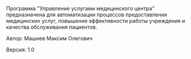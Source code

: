 Программа "Управление услугами медицинского центра" предназначена для автоматизации процессов предоставления медицинских услуг, повышения эффективности работы учреждения и качества обслуживания пациентов.

Автор: Машнев Максим Олегович

Версия: 1.0
